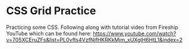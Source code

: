 # CSS Grid Practice
Practicing some CSS. Following along with tutorial video from Fireship YouTube
which can be found here: https://www.youtube.com/watch?v=705XCEruZFs&list=PL0vfts4VzfNjfHKRKkMjm_xUXglH6HtL1&index=2